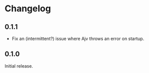 # Changelog

## 0.1.1

- Fix an (intermittent?) issue where Ajv throws an error on startup.

## 0.1.0

Initial release.
